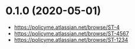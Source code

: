 # 0.1.0 (2020-05-01)

* https://policyme.atlassian.net/browse/ST-4
* https://policyme.atlassian.net/browse/ST-4567
* https://policyme.atlassian.net/browse/ST-1234


